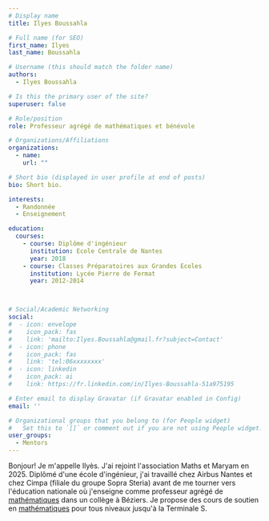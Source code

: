 ```yaml
---
# Display name
title: Ilyes Boussahla

# Full name (for SEO)
first_name: Ilyes
last_name: Boussahla

# Username (this should match the folder name)
authors:
  - Ilyes Boussahla

# Is this the primary user of the site?
superuser: false

# Role/position
role: Professeur agrégé de mathématiques et bénévole

# Organizations/Affiliations
organizations:
  - name: 
    url: ""

# Short bio (displayed in user profile at end of posts)
bio: Short bio.

interests:
  - Randonnée
  - Enseignement

education:
  courses:
    - course: Diplôme d'ingénieur
      institution: Ecole Centrale de Nantes
      year: 2018
    - course: Classes Préparatoires aux Grandes Ecoles
      institution: Lycée Pierre de Fermat
      year: 2012-2014



# Social/Academic Networking
social:
#  - icon: envelope
#    icon_pack: fas
#    link: 'mailto:Ilyes.Boussahla@gmail.fr?subject=Contact'
#  - icon: phone
#    icon_pack: fas
#    link: 'tel:06xxxxxxxx'
#  - icon: linkedin
#    icon_pack: ai
#    link: https://fr.linkedin.com/in/Ilyes-Boussahla-51a975195

# Enter email to display Gravatar (if Gravatar enabled in Config)
email: ''

# Organizational groups that you belong to (for People widget)
#   Set this to `[]` or comment out if you are not using People widget.
user_groups:
  - Mentors
---
```


Bonjour! Je m'appelle Ilyès. J'ai rejoint l'association Maths et Maryam en 2025. Diplômé d'une école d'ingénieur, j'ai travaillé chez Airbus Nantes et chez Cimpa (filiale du groupe Sopra Steria) avant de me tourner vers l'éducation nationale où j'enseigne comme professeur agrégé de [mathématiques](https://www.mathsetmaryam.fr/c/maths/) dans un collège à Béziers. Je propose des cours de soutien en [mathématiques](https://www.mathsetmaryam.fr/c/maths/) pour tous niveaux jusqu'à la Terminale S.